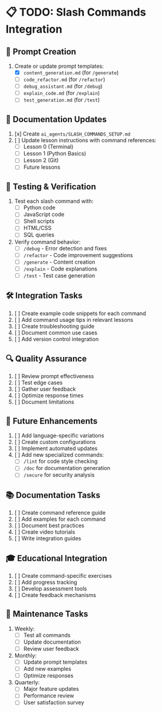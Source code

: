 # 📋 TODO: Slash Commands Integration

## 🎯 Prompt Creation

1. Create or update prompt templates:
   - [x] `content_generation.md` (for `/generate`)
   - [ ] `code_refactor.md` (for `/refactor`)
   - [ ] `debug_assistant.md` (for `/debug`)
   - [ ] `explain_code.md` (for `/explain`)
   - [ ] `test_generation.md` (for `/test`)

## 🔄 Documentation Updates

1. [x] Create `ai_agents/SLASH_COMMANDS_SETUP.md`
2. [ ] Update lesson instructions with command references:
   - [ ] Lesson 0 (Terminal)
   - [ ] Lesson 1 (Python Basics)
   - [ ] Lesson 2 (Git)
   - [ ] Future lessons

## 🧪 Testing & Verification

1. Test each slash command with:
   - [ ] Python code
   - [ ] JavaScript code
   - [ ] Shell scripts
   - [ ] HTML/CSS
   - [ ] SQL queries

2. Verify command behavior:
   - [ ] `/debug` - Error detection and fixes
   - [ ] `/refactor` - Code improvement suggestions
   - [ ] `/generate` - Content creation
   - [ ] `/explain` - Code explanations
   - [ ] `/test` - Test case generation

## 🛠️ Integration Tasks

1. [ ] Create example code snippets for each command
2. [ ] Add command usage tips in relevant lessons
3. [ ] Create troubleshooting guide
4. [ ] Document common use cases
5. [ ] Add version control integration

## 🔍 Quality Assurance

1. [ ] Review prompt effectiveness
2. [ ] Test edge cases
3. [ ] Gather user feedback
4. [ ] Optimize response times
5. [ ] Document limitations

## 🚀 Future Enhancements

1. [ ] Add language-specific variations
2. [ ] Create custom configurations
3. [ ] Implement automated updates
4. [ ] Add new specialized commands:
   - [ ] `/lint` for code style checking
   - [ ] `/doc` for documentation generation
   - [ ] `/secure` for security analysis

## 📚 Documentation Tasks

1. [ ] Create command reference guide
2. [ ] Add examples for each command
3. [ ] Document best practices
4. [ ] Create video tutorials
5. [ ] Write integration guides

## 🎓 Educational Integration

1. [ ] Create command-specific exercises
2. [ ] Add progress tracking
3. [ ] Develop assessment tools
4. [ ] Create feedback mechanisms

## 🔄 Maintenance Tasks

1. Weekly:
   - [ ] Test all commands
   - [ ] Update documentation
   - [ ] Review user feedback

2. Monthly:
   - [ ] Update prompt templates
   - [ ] Add new examples
   - [ ] Optimize responses

3. Quarterly:
   - [ ] Major feature updates
   - [ ] Performance review
   - [ ] User satisfaction survey 